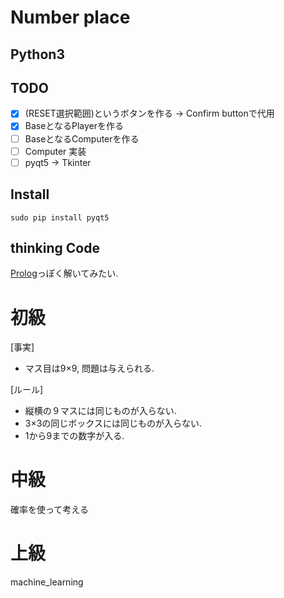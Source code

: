 # Number place

## Python3

## TODO
- [X] (RESET選択範囲)というボタンを作る
   -> Confirm buttonで代用
- [X] BaseとなるPlayerを作る
- [ ] BaseとなるComputerを作る
- [ ] Computer 実装
- [ ] pyqt5 -> Tkinter

## Install

`sudo pip install pyqt5`

## thinking Code

[Prolog](https://en.wikipedia.org/wiki/Prolog)っぽく解いてみたい.

# 初級
[事実]
- マス目は9×9, 問題は与えられる.

[ルール]
- 縦横の９マスには同じものが入らない.
- 3×3の同じボックスには同じものが入らない.
- 1から9までの数字が入る.

# 中級
確率を使って考える

# 上級
machine_learning
